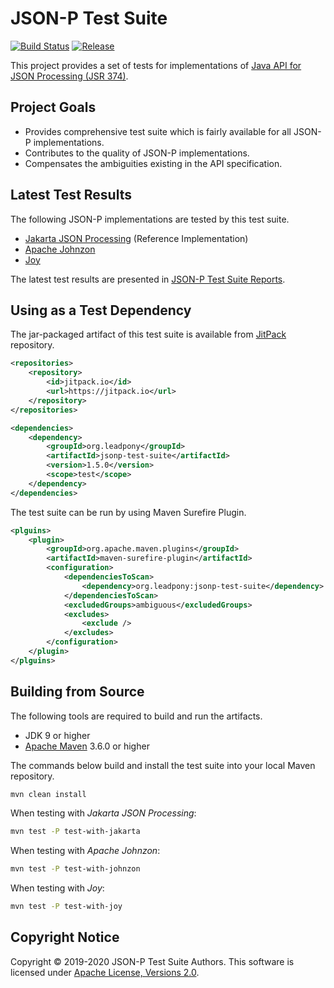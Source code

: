 # JSON-P Test Suite
[![Build Status](https://travis-ci.org/leadpony/jsonp-test-suite.svg?branch=master)](https://travis-ci.org/leadpony/jsonp-test-suite)
[![Release](https://jitpack.io/v/org.leadpony/jsonp-test-suite.svg)](https://jitpack.io/#org.leadpony/jsonp-test-suite)

This project provides a set of tests for implementations of [Java API for JSON Processing (JSR 374)].

## Project Goals

* Provides comprehensive test suite which is fairly available for all JSON-P implementations.
* Contributes to the quality of JSON-P implementations.
* Compensates the ambiguities existing in the API specification.

## Latest Test Results

The following JSON-P implementations are tested by this test suite.
* [Jakarta JSON Processing] (Reference Implementation)
* [Apache Johnzon]
* [Joy]

The latest test results are presented in [JSON-P Test Suite Reports].

## Using as a Test Dependency

The jar-packaged artifact of this test suite is available from [JitPack] repository.

```xml
<repositories>
    <repository>
        <id>jitpack.io</id>
        <url>https://jitpack.io</url>
    </repository>
</repositories>

<dependencies>
    <dependency>
        <groupId>org.leadpony</groupId>
        <artifactId>jsonp-test-suite</artifactId>
        <version>1.5.0</version>
        <scope>test</scope>
    </dependency>
</dependencies>
```
The test suite can be run by using Maven Surefire Plugin.

```xml
<plguins>
    <plugin>
        <groupId>org.apache.maven.plugins</groupId>
        <artifactId>maven-surefire-plugin</artifactId>
        <configuration>
            <dependenciesToScan>
                <dependency>org.leadpony:jsonp-test-suite</dependency>
            </dependenciesToScan>
            <excludedGroups>ambiguous</excludedGroups>
            <excludes>
                <exclude />
            </excludes>
        </configuration>
    </plugin>
</plguins>
```

## Building from Source

The following tools are required to build and run the artifacts.
* JDK 9 or higher
* [Apache Maven] 3.6.0 or higher

The commands below build and install the test suite into your local Maven repository.

```bash
mvn clean install
```

When testing with *Jakarta JSON Processing*:

```bash
mvn test -P test-with-jakarta
```

When testing with *Apache Johnzon*:

```bash
mvn test -P test-with-johnzon
```

When testing with *Joy*:

```bash
mvn test -P test-with-joy
```

## Copyright Notice
Copyright &copy; 2019-2020 JSON-P Test Suite Authors. This software is licensed under [Apache License, Versions 2.0][Apache 2.0 License].

[Apache 2.0 License]: https://www.apache.org/licenses/LICENSE-2.0
[Java API for JSON Processing (JSR 374)]: https://eclipse-ee4j.github.io/jsonp/
[Jakarta JSON Processing]: https://eclipse-ee4j.github.io/jsonp/
[Apache Johnzon]: https://johnzon.apache.org/
[Joy]: https://github.com/leadpony/joy
[Apache Maven]: https://maven.apache.org/
[JSON-P Test Suite Reports]: https://leadpony.github.io/jsonp-test-suite/project-reports.html
[JitPack]: https://jitpack.io/#org.leadpony/jsonp-test-suite
